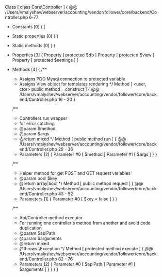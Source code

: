 Class [ <user> class Core\Controller ] {
  @@ /Users/vmalyshev/webserver/accounting/vendor/follower/core/backend/Controller.php 6-77

  - Constants [0] {
  }

  - Static properties [0] {
  }

  - Static methods [0] {
  }

  - Properties [3] {
    Property [ <default> protected $db ]
    Property [ <default> protected $view ]
    Property [ <default> protected $settings ]
  }

  - Methods [4] {
    /**
	 * Assigns PDO Mysql connection to protected variable
	 * Assigns View object for templates rendering
	 */
    Method [ <user, ctor> public method __construct ] {
      @@ /Users/vmalyshev/webserver/accounting/vendor/follower/core/backend/Controller.php 16 - 20
    }

    /**
	 * Controllers run wrapper
	 * for error catching
	 * @param $method
	 * @param $args
	 * @return mixed
	 */
    Method [ <user> public method run ] {
      @@ /Users/vmalyshev/webserver/accounting/vendor/follower/core/backend/Controller.php 29 - 36

      - Parameters [2] {
        Parameter #0 [ <required> $method ]
        Parameter #1 [ <required> $args ]
      }
    }

    /**
	 * Helper method for get POST and GET request variables
	 * @param bool $key
	 * @return array|bool
	 */
    Method [ <user> public method request ] {
      @@ /Users/vmalyshev/webserver/accounting/vendor/follower/core/backend/Controller.php 43 - 52

      - Parameters [1] {
        Parameter #0 [ <optional> $key = false ]
      }
    }

    /**
	 * Api/Controller method executor
	 * For running one controller's method from another and avoid code duplication
	 * @param $apiPath
	 * @param $arguments
	 * @return mixed
	 * @throws \Exception
	 */
    Method [ <user> protected method execute ] {
      @@ /Users/vmalyshev/webserver/accounting/vendor/follower/core/backend/Controller.php 62 - 76

      - Parameters [2] {
        Parameter #0 [ <required> $apiPath ]
        Parameter #1 [ <required> $arguments ]
      }
    }
  }
}
